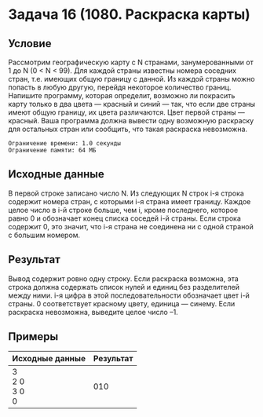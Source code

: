 #  Задача 16 (1080. Раскраска карты)

## Условие

Рассмотрим географическую карту с N странами, занумерованными от 1 до N (0 < N < 99). Для каждой страны известны номера соседних стран, т.е. имеющих общую границу с данной. Из каждой страны можно попасть в любую другую, перейдя некоторое количество границ. Напишите программу, которая определит, возможно ли покрасить карту только в два цвета — красный и синий — так, что если две страны имеют общую границу, их цвета различаются. Цвет первой страны — красный. Ваша программа должна вывести одну возможную раскраску для остальных стран или сообщить, что такая раскраска невозможна.

    Ограничение времени: 1.0 секунды
    Ограничение памяти: 64 МБ

## Исходные данные

В первой строке записано число N. Из следующих N строк i-я строка содержит номера стран, с которыми i-я страна имеет границу. Каждое целое число в i-й строке больше, чем i, кроме последнего, которое равно 0 и обозначает конец списка соседей i-й страны. Если строка содержит 0, это значит, что i-я страна не соединена ни с одной страной с бoльшим номером.


## Результат
Вывод содержит ровно одну строку. Если раскраска возможна, эта строка должна содержать список нулей и единиц без разделителей между ними. i-я цифра в этой последовательности обозначает цвет i-й страны. 0 соответствует красному цвету, единица — синему. Если раскраска невозможна, выведите целое число –1.

## Примеры
| Исходные данные | Результат  |
|---|---|
| 3 <br> 2 0 <br> 3 0 <br> 0| 010 |
